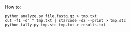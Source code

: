 How to:

    python analyze.py file.fastq.gz > tmp.txt
    cut -f1 -d" " tmp.txt | starcode -d2 --print > tmp.stc
    python tally.py tmp.stc tmp.txt > results.txt
